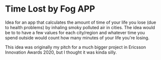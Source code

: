 # Time Lost by Fog APP

Idea for an app that calculates the amount of time of your life you lose (due to health problems) by inhaling smoky polluted air in cities. The idea would be to to have a few values for each city/region and whatever time you spend outside would count how many minutes of your life you're losing.

This idea was originally my pitch for a much bigger project in Ericsson Innovation Awards 2020, but I thought it was kinda silly.
